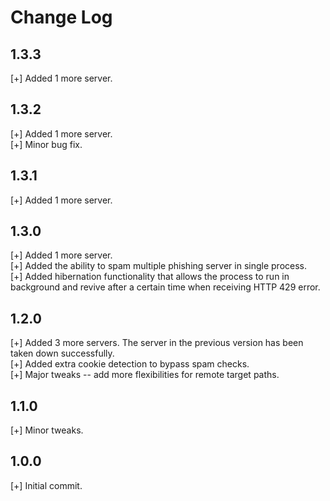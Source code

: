 # Change Log

## 1.3.3
[+] Added 1 more server.  
  
## 1.3.2
[+] Added 1 more server.  
[+] Minor bug fix.  
  
## 1.3.1
[+] Added 1 more server.  
  
## 1.3.0
[+] Added 1 more server.  
[+] Added the ability to spam multiple phishing server in single process.  
[+] Added hibernation functionality that allows the process to run in background and revive after a certain time when receiving HTTP 429 error.  
  
## 1.2.0
[+] Added 3 more servers. The server in the previous version has been taken down successfully.  
[+] Added extra cookie detection to bypass spam checks.  
[+] Major tweaks -- add more flexibilities for remote target paths.  
  
## 1.1.0
[+] Minor tweaks.  
  
## 1.0.0
[+] Initial commit.  
